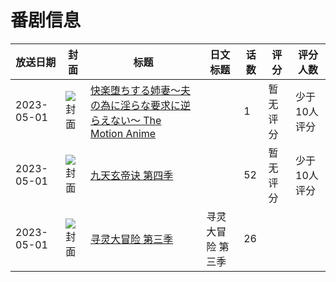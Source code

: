 # 番剧信息

|放送日期|封面|标题|日文标题|话数|评分|评分人数|
|---|---|---|---|---|---|---|
|2023-05-01|![封面](https://bangumi.tv/img/no_icon_subject.png)|[快楽堕ちする姉妻～夫の為に淫らな要求に逆らえない～ The Motion Anime](https://bangumi.tv/subject/494120)||1|暂无评分|少于10人评分|
|2023-05-01|![封面](https://lain.bgm.tv/pic/cover/c/75/1f/431809_H5337.jpg)|[九天玄帝诀 第四季](https://bangumi.tv/subject/431809)||52|暂无评分|少于10人评分|
|2023-05-01|![封面](https://lain.bgm.tv/pic/cover/c/da/a5/501327_LMB2f.jpg)|[寻灵大冒险 第三季](https://bangumi.tv/subject/501327)|寻灵大冒险 第三季|26|||
